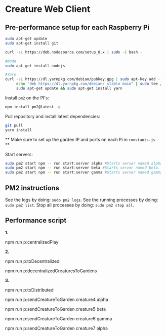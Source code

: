 # Creature Web Client

## Pre-performance setup for each Raspberry Pi

```sh
sudo apt-get update
sudo apt-get install git

curl -sL https://deb.nodesource.com/setup_8.x | sudo -E bash -

#Node
sudo apt-get install nodejs

#Yarn
curl -sL https://dl.yarnpkg.com/debian/pubkey.gpg | sudo apt-key add -
     echo "deb https://dl.yarnpkg.com/debian/ stable main" | sudo tee /etc/apt/sources.list.d/yarn.list
     sudo apt-get update && sudo apt-get install yarn
```

Install `pm2` on the PI's:

```sh
npm install pm2@latest -g
```

Pull repository and install latest dependencies:

```sh
git pull
yarn install
```

** Make sure to set up the garden IP and ports on each Pi in `constants.js`. **

Start servers:

```sh
sudo pm2 start npm -- run start:server alpha #Starts server named alpha.
sudo pm2 start npm -- run start:server beta #Starts server named beta.
sudo pm2 start npm -- run start:server gamma #Starts server named gamma.
```

## PM2 instructions

See the logs by doing: `sudo pm2 logs`.
See the running processes by doing: `sudo pm2 list`.
Stop all processes by doing: `sudo pm2 stop all`.


## Performance script

**1.**

npm run p:centralizedPlay

**2.**

npm run p:toDecentralized

npm run p:decentralizedCreaturesToGardens

**3.**

npm run p:toDistributed

npm run p:sendCreatureToGarden creature4 alpha

npm run p:sendCreatureToGarden creature5 beta

npm run p:sendCreatureToGarden creature6 gamma

npm run p:sendCreatureToGarden creature7 alpha